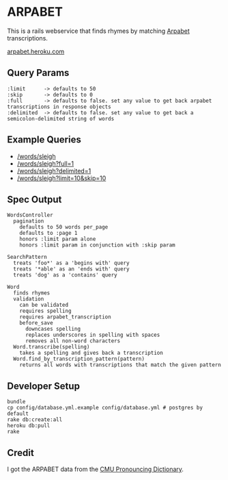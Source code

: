 ARPABET
=======

This is a rails webservice that finds rhymes by matching [Arpabet](http://en.wikipedia.org/wiki/Arpabet) transcriptions.

[arpabet.heroku.com](http://arpabet.heroku.com)

Query Params
------------

    :limit      -> defaults to 50
    :skip       -> defaults to 0
    :full       -> defaults to false. set any value to get back arpabet transcriptions in response objects
    :delimited  -> defaults to false. set any value to get back a semicolon-delimited string of words

Example Queries
---------------

- [/words/sleigh](http://arpabet.heroku.com/words/sleigh)
- [/words/sleigh?full=1](http://arpabet.heroku.com/words/sleigh?full=1)
- [/words/sleigh?delimited=1](http://arpabet.heroku.com/words/sleigh?delimited=1)
- [/words/sleigh?limit=10&skip=10](http://arpabet.heroku.com/words/sleigh?limit=10&skip=10)

Spec Output
-----------

    WordsController
      pagination
        defaults to 50 words per_page
        defaults to :page 1
        honors :limit param alone
        honors :limit param in conjunction with :skip param

    SearchPattern
      treats 'foo*' as a 'begins with' query
      treats '*able' as an 'ends with' query
      treats 'dog' as a 'contains' query

    Word
      finds rhymes
      validation
        can be validated
        requires spelling
        requires arpabet_transcription
        before_save
          downcases spelling
          replaces underscores in spelling with spaces
          removes all non-word characters
      Word.transcribe(spelling)
        takes a spelling and gives back a transcription
      Word.find_by_transcription_pattern(pattern)
        returns all words with transcriptions that match the given pattern

Developer Setup
---------------

    bundle
    cp config/database.yml.example config/database.yml # postgres by default
    rake db:create:all
    heroku db:pull
    rake

Credit
------

I got the ARPABET data from the [CMU Pronouncing Dictionary](http://www.speech.cs.cmu.edu/cgi-bin/cmudict).